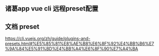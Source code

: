 ## 诸葛app vue cli 远程preset配置

## 文档 preset
https://cli.vuejs.org/zh/guide/plugins-and-presets.html#%E5%85%81%E8%AE%B8%E6%8F%92%E4%BB%B6%E7%9A%84%E5%91%BD%E4%BB%A4%E6%8F%90%E7%A4%BA